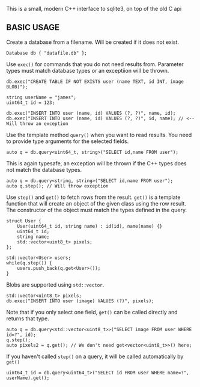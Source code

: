 
This is a small, modern C++ interface to sqlite3, on top of the old C api


BASIC USAGE
-----------

Create a database from a filename. Will be created if it does not exist.

	Database db { "datafile.db" };

Use `exec()` for commands that you do not need results from. Parameter types must match database types or
an exceptiion will be thrown.

	db.exec("CREATE TABLE IF NOT EXISTS user (name TEXT, id INT, image BLOB)");

	string userName = "james";
	uint64_t id = 123;

	db.exec("INSERT INTO user (name, id) VALUES (?, ?)", name, id);
	db.exec("INSERT INTO user (name, id) VALUES (?, ?)", id, name); // <-- Will throw an exception

Use the template method `query()` when you want to read results. You need to provide type arguments for the selected fields.

	auto q = db.query<uint64_t, string>("SELECT id,name FROM user");

This is again typesafe, an exception will be thrown if the C++ types does not match
the database types.

	auto q = db.query<string, string>("SELECT id,name FROM user");
	auto q.step(); // Will throw exception

Use `step()` and `get()` to fetch rows from the result. `get()` is a template function that
will create an object of the given class using the row result. The constructor of the
object must match the types defined in the query.

	struct User {
		User(uint64_t id, string name) : id(id), name(name) {}
		uint64_t id;
		string name;
		std::vector<uint8_t> pixels;
	};

	std::vector<User> users;
	while(q.step()) {
		users.push_back(q.get<User>());
	}

Blobs are supported using `std::vector`.

	std::vector<uint8_t> pixels;
	db.exec("INSERT INTO user (image) VALUES (?)", pixels);

Note that if you only select one field, `get()` can be called directly and returns that type.

	auto q = db.query<std::vector<uint8_t>>("SELECT image FROM user WHERE id=?", id);
	q.step();
	auto pixels2 = q.get(); // We don't need get<vector<uint8_t>>() here;

If you haven't called `step()` on a query, it will be called automatically by `get()`

	uint64_t id = db.query<uint64_t>("SELECT id FROM user WHERE name=?", userName).get();
